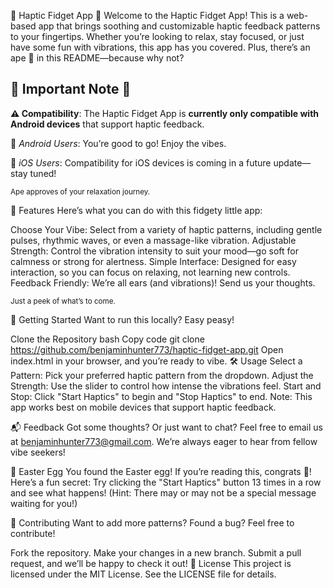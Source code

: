 🐒 Haptic Fidget App 🐒 
Welcome to the Haptic Fidget App! This is a web-based app that brings soothing and customizable haptic feedback patterns to your fingertips. Whether you’re looking to relax, stay focused, or just have some fun with vibrations, this app has you covered. Plus, there’s an ape 🦍 in this README—because why not?


## 🚨 Important Note 🚨

**⚠️ Compatibility**: The Haptic Fidget App is **currently only compatible with Android devices** that support haptic feedback.

📱 *Android Users*: You’re good to go! Enjoy the vibes.

🍏 *iOS Users*: Compatibility for iOS devices is coming in a future update—stay tuned!  



<sub>Ape approves of your relaxation journey.</sub>


🍃 Features
Here’s what you can do with this fidgety little app:

Choose Your Vibe: Select from a variety of haptic patterns, including gentle pulses, rhythmic waves, or even a massage-like vibration.
Adjustable Strength: Control the vibration intensity to suit your mood—go soft for calmness or strong for alertness.
Simple Interface: Designed for easy interaction, so you can focus on relaxing, not learning new controls.
Feedback Friendly: We’re all ears (and vibrations)! Send us your thoughts.


<sub>Just a peek of what’s to come.</sub>


🚀 Getting Started
Want to run this locally? Easy peasy!

Clone the Repository
bash
Copy code
git clone https://github.com/benjaminhunter773/haptic-fidget-app.git
Open index.html in your browser, and you’re ready to vibe.
🛠️ Usage
Select a Pattern: Pick your preferred haptic pattern from the dropdown.
Adjust the Strength: Use the slider to control how intense the vibrations feel.
Start and Stop: Click "Start Haptics" to begin and "Stop Haptics" to end.
Note: This app works best on mobile devices that support haptic feedback.



📬 Feedback
Got some thoughts? Or just want to chat? Feel free to email us at benjaminhunter773@gmail.com. We’re always eager to hear from fellow vibe seekers!



🐣 Easter Egg
You found the Easter egg! If you’re reading this, congrats 🎉! Here’s a fun secret: Try clicking the "Start Haptics" button 13 times in a row and see what happens! (Hint: There may or may not be a special message waiting for you!)



🤝 Contributing
Want to add more patterns? Found a bug? Feel free to contribute!



Fork the repository.
Make your changes in a new branch.
Submit a pull request, and we’ll be happy to check it out!
📜 License
This project is licensed under the MIT License. See the LICENSE file for details.
